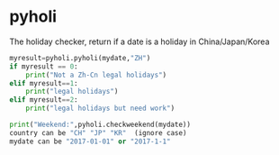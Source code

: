 # pyholi
The holiday checker, return if a date is a holiday in China/Japan/Korea

```python
myresult=pyholi.pyholi(mydate,"ZH")
if myresult == 0:
    print("Not a Zh-Cn legal holidays")
elif myresult==1:
    print("legal holidays")
elif myresult==2:
    print("legal holidays but need work")

print("Weekend:",pyholi.checkweekend(mydate))
country can be "CH" "JP" "KR"  (ignore case)
mydate can be "2017-01-01" or "2017-1-1"
```